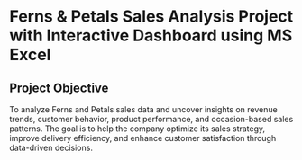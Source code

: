 # Ferns & Petals Sales Analysis Project with Interactive Dashboard using MS Excel
## Project Objective
To analyze Ferns and Petals sales data and uncover insights on revenue trends, customer behavior, product performance, and occasion-based sales patterns. The goal is to help the company optimize its sales strategy, improve delivery efficiency, and enhance customer satisfaction through data-driven decisions.
